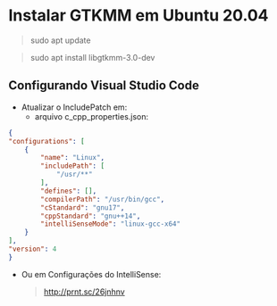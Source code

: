 # Instalar GTKMM em Ubuntu 20.04

> sudo apt update

> sudo apt install libgtkmm-3.0-dev

## Configurando Visual Studio Code

* Atualizar o IncludePatch em:
  * arquivo c_cpp_properties.json:
  
```json
{
"configurations": [
    {
        "name": "Linux",
        "includePath": [
            "/usr/**"
        ],
        "defines": [],
        "compilerPath": "/usr/bin/gcc",
        "cStandard": "gnu17",
        "cppStandard": "gnu++14",
        "intelliSenseMode": "linux-gcc-x64"
    }
],
"version": 4 
}
```

* Ou em Configurações do IntelliSense:

   > <http://prnt.sc/26jnhnv>
